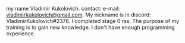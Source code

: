 my name Vladimir Kukolovich.
contact: e-mail: vladimirkukolovich@gmail.com.
My nickname is in discord: VladimirKukolovich#2378.
I completed stage 0 rss.
The purpose of my training is to gain new knowledge. I don't have enough programming experience.
